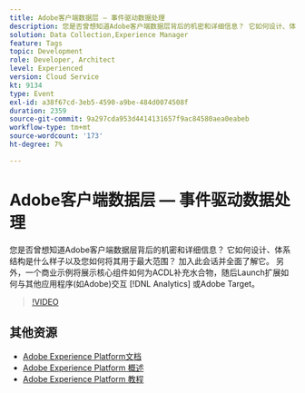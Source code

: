 ```yaml
---
title: Adobe客户端数据层 — 事件驱动数据处理
description: 您是否曾想知道Adobe客户端数据层背后的机密和详细信息？ 它如何设计、体系结构是什么样子以及您如何将其用于最大范围？ 加入此会话并全面了解它。 另外，一个商业示例将展示核心组件如何为ACDL补充水合物，随后Launch扩展如何与其他应用程序(如Adobe)交互 [!DNL Analytics] 或Adobe Target。
solution: Data Collection,Experience Manager
feature: Tags
topic: Development
role: Developer, Architect
level: Experienced
version: Cloud Service
kt: 9134
type: Event
exl-id: a38f67cd-3eb5-4590-a9be-484d0074508f
duration: 2359
source-git-commit: 9a297cda953d4414131657f9ac84580aea0eabeb
workflow-type: tm+mt
source-wordcount: '173'
ht-degree: 7%

---
```


# Adobe客户端数据层 — 事件驱动数据处理

您是否曾想知道Adobe客户端数据层背后的机密和详细信息？ 它如何设计、体系结构是什么样子以及您如何将其用于最大范围？ 加入此会话并全面了解它。 另外，一个商业示例将展示核心组件如何为ACDL补充水合物，随后Launch扩展如何与其他应用程序(如Adobe)交互 [!DNL Analytics] 或Adobe Target。

>[!VIDEO](https://video.tv.adobe.com/v/337585/?quality=12&learn=on&hidetitle=true)

## 其他资源

- [Adobe Experience Platform文档](https://experienceleague.adobe.com/docs/experience-platform.html)
- [Adobe Experience Platform 概述](https://experienceleague.adobe.com/docs/experience-platform/landing/home.html?lang=zh-Hans)
- [Adobe Experience Platform 教程](https://experienceleague.adobe.com/docs/platform-learn/tutorials/overview.html?lang=en)
